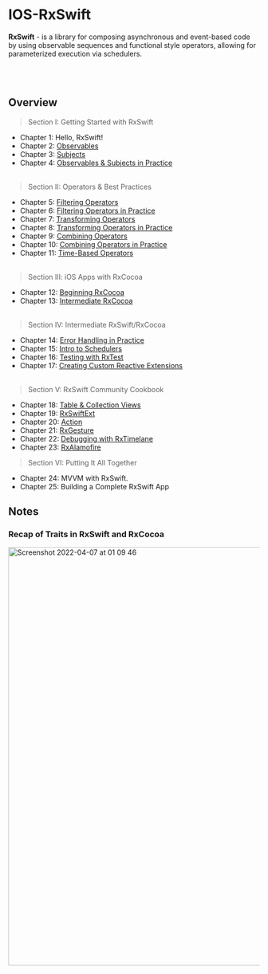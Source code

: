 # IOS-RxSwift

**RxSwift** - is a library for composing asynchronous and event-based code by using observable sequences and functional style operators, allowing for parameterized execution via schedulers.

<br> </br>
## Overview
> Section I: Getting Started with RxSwift
- Chapter 1: Hello, RxSwift! 
- Chapter 2: [Observables](https://github.com/yegorskikh/IOS-RxSwift/blob/main/Section%201/02-observable/RxPlayground/RxSwiftPlayground.playground/Pages/Chapter.xcplaygroundpage/Contents.swift)
- Chapter 3: [Subjects](https://github.com/yegorskikh/IOS-RxSwift/blob/main/Section%201/03-subjects/RxPlayground/RxSwiftPlayground.playground/Contents.swift)
- Chapter 4: [Observables & Subjects in Practice](https://github.com/yegorskikh/IOS-RxSwift/tree/main/Section%201/04-observables-in-practice/Combinestagram/Combinestagram)
<br> </br>
> Section II: Operators & Best Practices
- Chapter 5: [Filtering Operators](https://github.com/yegorskikh/IOS-RxSwift/blob/main/Section%202/05-filtering-operators/RxPlayground/RxSwiftPlayground.playground/Contents.swift)
- Chapter 6: [Filtering Operators in Practice](https://github.com/yegorskikh/IOS-RxSwift/tree/main/Section%202/06-filtering-operators-in-practice/Combinestagram)
- Chapter 7: [Transforming Operators](https://github.com/yegorskikh/IOS-RxSwift/blob/main/Section%202/07-transforming-operators/RxPlayground/RxSwiftPlayground.playground/Contents.swift)
- Chapter 8: [Transforming Operators in Practice](https://github.com/yegorskikh/IOS-RxSwift/tree/main/Section%202/08-transforming-operators-in-practice/GitFeed)
- Chapter 9: [Combining Operators](https://github.com/yegorskikh/IOS-RxSwift/blob/main/Section%202/09-combining-operators/RxSwiftPlayground/RxSwiftPlayground.playground/Contents.swift)
- Chapter 10: [Combining Operators in Practice](https://github.com/yegorskikh/IOS-RxSwift/tree/main/Section%202/10-combining-operators-in-practice/OurPlanet)
- Chapter 11: [Time-Based Operators](https://github.com/yegorskikh/IOS-RxSwift/tree/main/Section%202/11-time-based-operators/RxSwiftPlayground/RxSwiftPlayground.playground/Pages)
<br> </br>
> Section III: iOS Apps with RxCocoa 
- Chapter 12: [Beginning RxCocoa](https://github.com/yegorskikh/IOS-RxSwift/tree/main/Section%203/12-beginning-rxcocoa/Wundercast/Wundercast)
- Chapter 13: [Intermediate RxCocoa](https://github.com/yegorskikh/IOS-RxSwift/tree/main/Section%203/13-intermediate-rxcocoa/Wundercast/Wundercast)
<br> </br>
> Section IV: Intermediate RxSwift/RxCocoa
- Chapter 14: [Error Handling in Practice](https://github.com/yegorskikh/IOS-RxSwift/tree/main/Section%204/14-error-handling-in-practice/Wundercast/Wundercast)
- Chapter 15: [Intro to Schedulers](https://github.com/yegorskikh/IOS-RxSwift/tree/main/Section%204/15-intro-to-schedulers/Schedulers/Schedulers)
- Chapter 16: [Testing with RxTest](https://github.com/yegorskikh/IOS-RxSwift/tree/main/Section%204/16-testing-with-rxtests/Testing/TestingTests)
- Chapter 17: [Creating Custom Reactive Extensions](https://github.com/yegorskikh/IOS-RxSwift/tree/main/Section%204/17-creating-custom-reactive-extension/iGif)
<br> </br>
> Section V: RxSwift Community Cookbook
- Chapter 18: [Table & Collection Views](https://github.com/yegorskikh/IOS-RxSwift/blob/main/Section%205/18-table-collection-views/TableAndCollectionView.swift)
- Chapter 19: [RxSwiftExt](https://github.com/yegorskikh/IOS-RxSwift/blob/main/Section%205/19-rx-swift-ext/RxSwiftExt.swift)
- Chapter 20: [Action](https://github.com/yegorskikh/IOS-RxSwift/blob/main/Section%205/20-action/action.swift)
- Chapter 21: [RxGesture](https://github.com/yegorskikh/IOS-RxSwift/blob/main/Section%205/21-rx-gesture/rx-gesture.swift)
- Chapter 22: [Debugging with RxTimelane](https://github.com/yegorskikh/IOS-RxSwift/tree/main/Section%205/22-rx-timelane/Combinestagram/Combinestagram)
- Chapter 23: [RxAlamofire](https://github.com/yegorskikh/IOS-RxSwift/blob/main/Section%205/23-rx-alamofire/RxAlamofire.swift)
> Section VI: Putting It All Together
- Chapter 24: MVVM with RxSwift.
- Chapter 25: Building a Complete RxSwift App 

## Notes
### Recap of Traits in RxSwift and RxCocoa
<img width="840" alt="Screenshot 2022-04-07 at 01 09 46" src="https://user-images.githubusercontent.com/60622982/162081544-18e5c2bc-4b01-492c-9f3c-1ec0253ade55.png">

